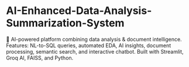 # AI-Enhanced-Data-Analysis-Summarization-System
🤖 AI-powered platform combining data analysis &amp; document intelligence. Features: NL-to-SQL queries, automated EDA, AI insights, document processing, semantic search, and interactive chatbot. Built with Streamlit, Groq AI, FAISS, and Python.
